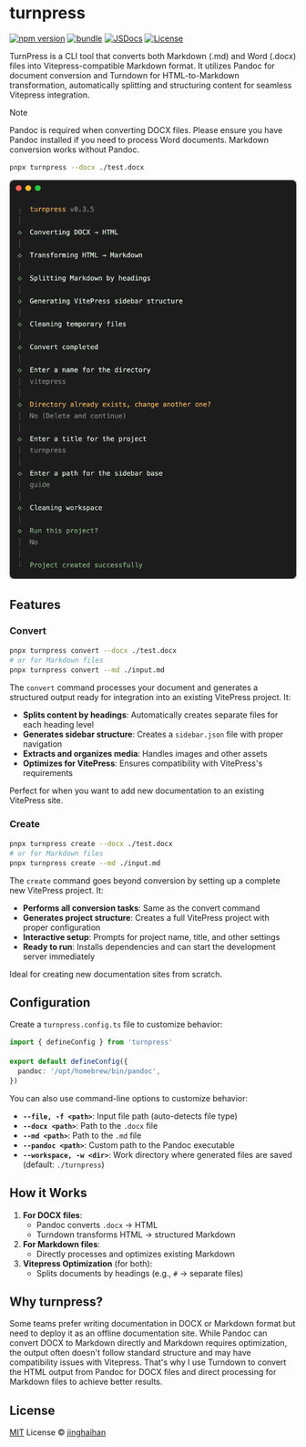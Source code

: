 # turnpress

[![npm version][npm-version-src]][npm-version-href]
[![bundle][bundle-src]][bundle-href]
[![JSDocs][jsdocs-src]][jsdocs-href]
[![License][license-src]][license-href]

TurnPress is a CLI tool that converts both Markdown (.md) and Word (.docx) files into Vitepress-compatible Markdown format. It utilizes Pandoc for document conversion and Turndown for HTML-to-Markdown transformation, automatically splitting and structuring content for seamless Vitepress integration.

> [!NOTE]
> Pandoc is required when converting DOCX files. Please ensure you have Pandoc installed if you need to process Word documents. Markdown conversion works without Pandoc.

```sh
pnpx turnpress --docx ./test.docx
```

<p align='center'>
<img src='./assets/screenshot.png' />
</p>

## Features

### Convert

```sh
pnpx turnpress convert --docx ./test.docx
# or for Markdown files
pnpx turnpress convert --md ./input.md
```

The `convert` command processes your document and generates a structured output ready for integration into an existing VitePress project. It:

- **Splits content by headings**: Automatically creates separate files for each heading level
- **Generates sidebar structure**: Creates a `sidebar.json` file with proper navigation
- **Extracts and organizes media**: Handles images and other assets
- **Optimizes for VitePress**: Ensures compatibility with VitePress's requirements

Perfect for when you want to add new documentation to an existing VitePress site.

### Create

```sh
pnpx turnpress create --docx ./test.docx
# or for Markdown files
pnpx turnpress create --md ./input.md
```

The `create` command goes beyond conversion by setting up a complete new VitePress project. It:

- **Performs all conversion tasks**: Same as the convert command
- **Generates project structure**: Creates a full VitePress project with proper configuration
- **Interactive setup**: Prompts for project name, title, and other settings
- **Ready to run**: Installs dependencies and can start the development server immediately

Ideal for creating new documentation sites from scratch.

## Configuration

Create a `turnpress.config.ts` file to customize behavior:

```ts
import { defineConfig } from 'turnpress'

export default defineConfig({
  pandoc: '/opt/homebrew/bin/pandoc',
})
```

You can also use command-line options to customize behavior:

- **`--file, -f <path>`**: Input file path (auto-detects file type)
- **`--docx <path>`**: Path to the `.docx` file
- **`--md <path>`**: Path to the `.md` file
- **`--pandoc <path>`**: Custom path to the Pandoc executable
- **`--workspace, -w <dir>`**: Work directory where generated files are saved (default: `./turnpress`)

## How it Works

1. **For DOCX files**:
   - Pandoc converts `.docx` → HTML
   - Turndown transforms HTML → structured Markdown
2. **For Markdown files**:
   - Directly processes and optimizes existing Markdown
3. **Vitepress Optimization** (for both):
   - Splits documents by headings (e.g., `#` → separate files)

## Why turnpress?

Some teams prefer writing documentation in DOCX or Markdown format but need to deploy it as an offline documentation site. While Pandoc can convert DOCX to Markdown directly and Markdown requires optimization, the output often doesn't follow standard structure and may have compatibility issues with Vitepress. That's why I use Turndown to convert the HTML output from Pandoc for DOCX files and direct processing for Markdown files to achieve better results.

## License

[MIT](./LICENSE) License © [jinghaihan](https://github.com/jinghaihan)

<!-- Badges -->

[npm-version-src]: https://img.shields.io/npm/v/turnpress?style=flat&colorA=080f12&colorB=1fa669
[npm-version-href]: https://npmjs.com/package/turnpress
[npm-downloads-src]: https://img.shields.io/npm/dm/turnpress?style=flat&colorA=080f12&colorB=1fa669
[npm-downloads-href]: https://npmjs.com/package/turnpress
[bundle-src]: https://img.shields.io/bundlephobia/minzip/turnpress?style=flat&colorA=080f12&colorB=1fa669&label=minzip
[bundle-href]: https://bundlephobia.com/result?p=turnpress
[license-src]: https://img.shields.io/badge/license-MIT-blue.svg?style=flat&colorA=080f12&colorB=1fa669
[license-href]: https://github.com/jinghaihan/turnpress/LICENSE
[jsdocs-src]: https://img.shields.io/badge/jsdocs-reference-080f12?style=flat&colorA=080f12&colorB=1fa669
[jsdocs-href]: https://www.jsdocs.io/package/turnpress
